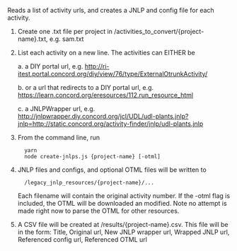 Reads a list of activity urls, and creates a JNLP and config file for each activity.

1. Create one .txt file per project in /activities_to_convert/{project-name}.txt, e.g. sam.txt

2. List each activity on a new line. The activities can EITHER be

   a. a DIY portal url, e.g.
         http://ri-itest.portal.concord.org/diy/view/76/type/ExternalOtrunkActivity/

   b. or a url that redirects to a DIY portal url, e.g.
         https://learn.concord.org/eresources/112.run_resource_html

   c. a JNLPWrapper url, e.g.
         http://jnlpwrapper.diy.concord.org/jcl/UDL/udl-plants.jnlp?jnlp=http://static.concord.org/activity-finder/jnlp/udl-plants.jnlp

3. From the command line, run

         yarn
         node create-jnlps.js {project-name} [-otml]

4. JNLP files and configs, and optional OTML files will be written to

         /legacy_jnlp_resources/{project-name}/...

   Each filename will contain the original activity number.
   If the -otml flag is included, the OTML will be downloaded an modified. Note no attempt is made right now
   to parse the OTML for other resources.

5. A CSV file will be created at /results/{project-name}.csv. This file will be in the form:
    Title, Original url, New JNLP wrapper url, Wrapped JNLP url, Referenced config url, Referenced OTML url
